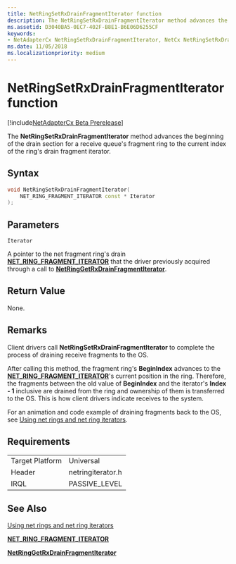 ```yaml
---
title: NetRingSetRxDrainFragmentIterator function
description: The NetRingSetRxDrainFragmentIterator method advances the beginning of the drain section for a receive queue's fragment ring to the current index of the ring's drain fragment iterator.
ms.assetid: D3040BA5-0EC7-402F-B8E1-B6E06D6255CF
keywords:
- NetAdapterCx NetRingSetRxDrainFragmentIterator, NetCx NetRingSetRxDrainFragmentIterator
ms.date: 11/05/2018
ms.localizationpriority: medium
---
```


# NetRingSetRxDrainFragmentIterator function

[!include[NetAdapterCx Beta Prerelease](../netcx-beta-prerelease.md)]

The **NetRingSetRxDrainFragmentIterator** method advances the beginning of the drain section for a receive queue's fragment ring to the current index of the ring's drain fragment iterator.

## Syntax

```cpp
void NetRingSetRxDrainFragmentIterator(
    NET_RING_FRAGMENT_ITERATOR const * Iterator
);
```

## Parameters

`Iterator`

A pointer to the net fragment ring's drain [**NET_RING_FRAGMENT_ITERATOR**](net-ring-fragment-iterator.md) that the driver previously acquired through a call to [**NetRingGetRxDrainFragmentIterator**](netringgetrxdrainfragmentiterator.md).

## Return Value

None.

## Remarks

Client drivers call **NetRingSetRxDrainFragmentIterator** to complete the process of draining receive fragments to the OS.

After calling this method, the fragment ring's **BeginIndex** advances to the [**NET_RING_FRAGMENT_ITERATOR**](net-ring-fragment-iterator.md)'s current position in the ring. Therefore, the fragments between the old value of **BeginIndex** and the iterator's **Index - 1** inclusive are drained from the ring and ownership of them is transferred to the OS. This is how client drivers indicate receives to the system.

For an animation and code example of draining fragments back to the OS, see [Using net rings and net ring iterators](using-net-rings-and-net-ring-iterators.md).

## Requirements

|  |  |
| --- | --- |
| Target Platform | Universal |
| Header | netringiterator.h |
| IRQL | PASSIVE_LEVEL |

## See Also

[Using net rings and net ring iterators](using-net-rings-and-net-ring-iterators.md)

[**NET_RING_FRAGMENT_ITERATOR**](net-ring-fragment-iterator.md)

[**NetRingGetRxDrainFragmentIterator**](netringgetrxdrainfragmentiterator.md)